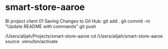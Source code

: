 # smart-store-aaroe
BI project client 01
Saving Changes to Git Hub:
git add .
git commit -m "Update README with commands"
git push

/Users/alijah/Projects/smart-store-aaroe
cd /Users/alijah/smart-store-aaroe
source .venv/bin/activate

